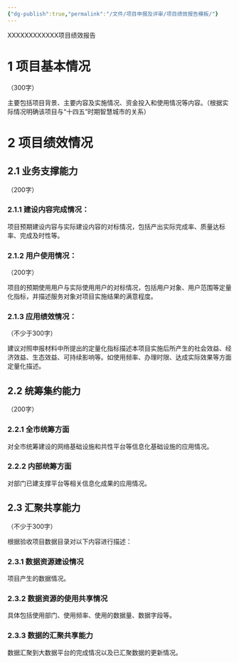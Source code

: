 ```yaml
---
{"dg-publish":true,"permalink":"/文件/项目申报及评审/项目绩效报告模板/"}
---
```


XXXXXXXXXXXX项目绩效报告

 

 

# 1 项目基本情况

（300字）

主要包括项目背景、主要内容及实施情况、资金投入和使用情况等内容。（根据实际情况明确该项目与“十四五”时期智慧城市的关系）

# 2 项目绩效情况

## 2.1 业务支撑能力

（200字）

### 2.1.1 建设内容完成情况：

项目预期建设内容与实际建设内容的对标情况，包括产出实际完成率、质量达标率、完成及时性等。

### 2.1.2 用户使用情况：

（200字）

项目的预期使用用户与实际使用用户的对标情况，包括用户对象、用户范围等定量化指标，并描述服务对象对项目实施结果的满意程度。

### 2.1.3 应用绩效情况：

（不少于300字）

建议对照申报材料中所提出的定量化指标描述本项目实施后所产生的社会效益、经济效益、生态效益、可持续影响等。如使用频率、办理时限、达成实际效果等方面定量化描述。

## 2.2 统筹集约能力

（200字）

### 2.2.1 全市统筹方面

  对全市统筹建设的网络基础设施和共性平台等信息化基础设施的应用情况。

### 2.2.2 内部统筹方面

  对部门已建支撑平台等相关信息化成果的应用情况。

## 2.3 汇聚共享能力

（不少于300字）

  根据验收项目数据目录对以下内容进行描述：

### 2.3.1 数据资源建设情况

  项目产生的数据情况。

### 2.3.2 数据资源的使用共享情况

具体包括使用部门、使用频率、使用的数据量、数据字段等。

### 2.3.3 数据的汇聚共享能力

数据汇聚到大数据平台的完成情况以及已汇聚数据的更新情况。